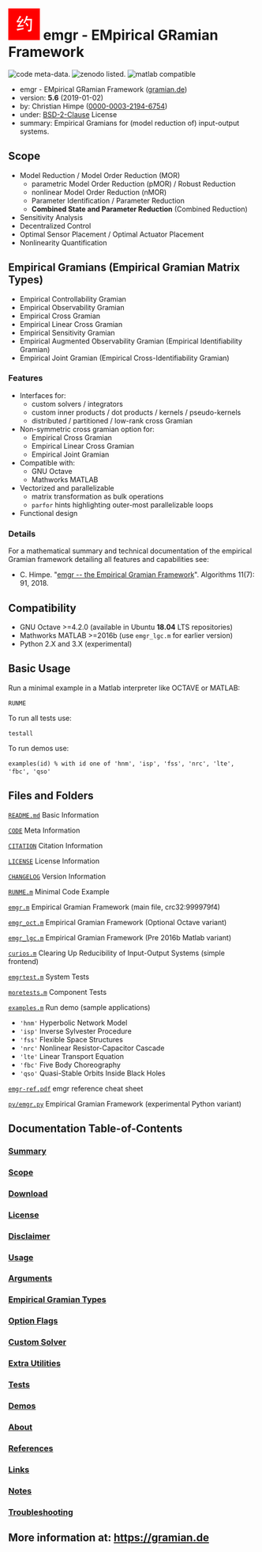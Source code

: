 ![emgr logo](emgr.png) emgr - EMpirical GRamian Framework
=========================================================

![code meta-data.](https://img.shields.io/badge/code_meta--data-%E2%9C%93-brightgreen.svg) 
![zenodo listed.](https://zenodo.org/badge/doi/10.5281/zenodo.2530021.png)
![matlab compatible](https://img.shields.io/badge/matlab-compatible-lightgrey.svg)

* emgr - EMpirical GRamian Framework ([gramian.de](https://gramian.de))
* version: **5.6** (2019-01-02)
* by: Christian Himpe ([0000-0003-2194-6754](https://orcid.org/0000-0003-2194-6754))
* under: [BSD-2-Clause](https://opensource.org/licenses/BSD-2-Clause) License
* summary: Empirical Gramians for (model reduction of) input-output systems.

## Scope

* Model Reduction / Model Order Reduction (MOR)
  * parametric Model Order Reduction (pMOR) / Robust Reduction
  * nonlinear Model Order Reduction (nMOR)
  * Parameter Identification / Parameter Reduction
  * **Combined State and Parameter Reduction** (Combined Reduction)
* Sensitivity Analysis
* Decentralized Control
* Optimal Sensor Placement / Optimal Actuator Placement
* Nonlinearity Quantification

## Empirical Gramians (Empirical Gramian Matrix Types)

* Empirical Controllability Gramian
* Empirical Observability Gramian
* Empirical Cross Gramian
* Empirical Linear Cross Gramian
* Empirical Sensitivity Gramian
* Empirical Augmented Observability Gramian (Empirical Identifiability Gramian)
* Empirical Joint Gramian (Empirical Cross-Identifiability Gramian)

### Features

* Interfaces for:
  * custom solvers / integrators
  * custom inner products / dot products / kernels / pseudo-kernels
  * distributed / partitioned / low-rank cross Gramian
* Non-symmetric cross gramian option for:
  * Empirical Cross Gramian
  * Empirical Linear Cross Gramian
  * Empirical Joint Gramian
* Compatible with:
  * GNU Octave
  * Mathworks MATLAB
* Vectorized and parallelizable
  * matrix transformation as bulk operations
  * `parfor` hints highlighting outer-most parallelizable loops
* Functional design

### Details

For a mathematical summary and technical documentation of the empirical Gramian framework
detailing all features and capabilities see:

* C. Himpe.
  "[emgr -- the Empirical Gramian Framework](https://doi.org/10.3390/a11070091)".
  Algorithms 11(7): 91, 2018.

## Compatibility

* GNU Octave >=4.2.0 (available in Ubuntu **18.04** LTS repositories)
* Mathworks MATLAB >=2016b (use `emgr_lgc.m` for earlier version)
* Python 2.X and 3.X (experimental)

## Basic Usage

Run a minimal example in a Matlab interpreter like OCTAVE or MATLAB:
```
RUNME
```

To run all tests use:
```
testall
```

To run demos use:
```
examples(id) % with id one of 'hnm', 'isp', 'fss', 'nrc', 'lte', 'fbc', 'qso'
```

## Files and Folders

[`README.md`](README.md) Basic Information

[`CODE`](CODE) Meta Information

[`CITATION`](CITATION) Citation Information

[`LICENSE`](LICENSE) License Information

[`CHANGELOG`](CHANGELOG) Version Information

[`RUNME.m`](RUNME.m) Minimal Code Example

[`emgr.m`](emgr.m) Empirical Gramian Framework (main file, crc32:999979f4)

[`emgr_oct.m`](emgr_oct.m) Empirical Gramian Framework (Optional Octave variant) 

[`emgr_lgc.m`](emgr_lgc.m) Empirical Gramian Framework (Pre 2016b Matlab variant)

[`curios.m`](curios.m) Clearing Up Reducibility of Input-Output Systems (simple frontend)

[`emgrtest.m`](emgrtest.m) System Tests

[`moretests.m`](moretests.m) Component Tests

[`examples.m`](examples.m) Run demo (sample applications)
  * `'hnm'` Hyperbolic Network Model
  * `'isp'` Inverse Sylvester Procedure
  * `'fss'` Flexible Space Structures
  * `'nrc'` Nonlinear Resistor-Capacitor Cascade
  * `'lte'` Linear Transport Equation
  * `'fbc'` Five Body Choreography
  * `'qso'` Quasi-Stable Orbits Inside Black Holes

[`emgr-ref.pdf`](emgr-ref.pdf) emgr reference cheat sheet

[`py/emgr.py`](py/emgr.py) Empirical Gramian Framework (experimental Python variant)

## Documentation Table-of-Contents

### [Summary](https://gramian.de/#summary)

### [Scope](https://gramian.de/#scope)

### [Download](https://gramian.de/#download)

### [License](https://gramian.de/#license)

### [Disclaimer](https://gramian.de/#disclaimer)

### [Usage](https://gramian.de/#usage)

### [Arguments](https://gramian.de/#arguments)

### [Empirical Gramian Types](https://gramian.de/#gramians)

### [Option Flags](https://gramian.de/#options)

### [Custom Solver](https://gramian.de/#solver)

### [Extra Utilities](https://gramian.de/#extra)

### [Tests](https://gramian.de/#tests)

### [Demos](https://gramian.de/#demos)

### [About](https://gramian.de/#about)

### [References](https://gramian.de/#references)

### [Links](https://gramian.de/#links)

### [Notes](https://gramian.de/#notes)

### [Troubleshooting](https://gramian.de/#trouble)

## More information at: https://gramian.de
